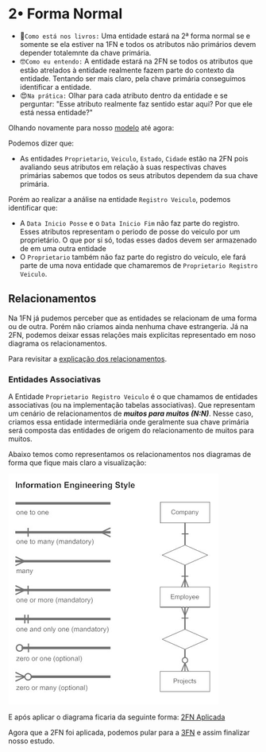 # 2• Forma Normal

- 🥸`Como está nos livros:` Uma entidade estará na 2ª forma normal se e somente se ela estiver na 1FN e todos os atributos não primários devem depender totalemnte da chave primária.
- 🤓`Como eu entendo:` A entidade estará na 2FN se todos os atributos que estão atrelados à entidade realmente fazem parte do contexto da entidade. Tentando ser mais claro, pela chave primária conseguimos identificar a entidade.
- 😍`Na prática:` Olhar para cada atributo dentro da entidade e se perguntar: "Esse atributo realmente faz sentido estar aqui? Por que ele está nessa entidade?"

Olhando novamente para nosso [modelo](https://drive.google.com/file/d/1stLD9aCuxpU3YGgjb9ruED1BDlmbb8AE/view?usp=sharing) até agora:

Podemos dizer que:

- As entidades `Proprietario`, `Veiculo`, `Estado`, `Cidade` estão na 2FN pois avaliando seus atributos em relação à suas respectivas chaves primárias sabemos que todos os seus atributos dependem da sua chave primária.

Porém ao realizar a análise na entidade `Registro Veiculo`, podemos identificar que:

- A `Data Inicio Posse` e o `Data Inicio Fim` não faz parte do registro. Esses atributos representam o periodo de posse do veiculo por um proprietário. O que por si só, todas esses dados devem ser armazenado de em uma outra entidade
- O `Proprietario` também não faz parte do registro do veículo, ele fará parte de uma nova entidade que chamaremos de `Proprietario Registro Veiculo`. 

## Relacionamentos

Na 1FN já pudemos perceber que as entidades se relacionam de uma forma ou de outra. Porém não criamos ainda nenhuma chave estrangeria. Já na 2FN, podemos deixar essas relações mais explicitas representado em noso diagrama os relacionamentos.

Para revisitar a [explicação dos relacionamentos](./README.md#relacionamentos).

### Entidades Associativas

A Entidade `Proprietario Registro Veiculo` é o que chamamos de entidades associativas (ou na implementação tabelas associativas). Que representam um cenário de relacionamentos de ***muitos para muitos (N:N)***. Nesse caso, criamos essa entidade intermediária onde geralmente sua chave primária será composta das entidades de origem do relacionamento de muitos para muitos.

Abaixo temos como representamos os relacionamentos nos diagramas de forma que fique mais claro a visualização:

![relationships](./img/relationships.png)


E após aplicar o diagrama ficaria da seguinte forma: [2FN Aplicada](https://viewer.diagrams.net/?tags=%7B%7D&highlight=0000ff&edit=_blank&layers=1&nav=1&title=emd.drawio#R7Zpbc9soFMc%2FjWe6D%2Bno4lse49jpZnNZT7zdNvtGJSIzQeAiHF8%2BfUECSUiyLXviVPHmKeIAh8v5nb9Accu9DJdfGJhN76gPccux%2FGXLHbYcx7atc%2FFHWlaJpdfvJoaAIV81ygwTtIbKaCnrHPkwMhpySjFHM9PoUUKgxw0bYIwuzGZPFJujzkAAS4aJB3DZ%2Bg35fJpY%2Bx0rs%2F8JUTDl6YJVTQh0Y2WIpsCni5zJHbXcS0YpT57C5SXEcvP0viT9rjbUphNjkPA6Ha4eJ97d%2FWACf56FfXJH%2FrugnTPl5QXguVrwmNEZQ5ADhqiaOF%2Fp3YgWKMSAiNLAmyLs34IVncvRIw68Z10aTClDa0o4wKLKFgZRzbgKrti6fIuJ7CnM0sronPjQV52eRL3qY7d1Wc3Fip0y%2BpxGxZH9YSTaj%2FWWWKnpFkRcT0WHQdb6IJrG48kCwCgg4tkTvSGTBuap8eXwiynicDIDnjQsBO1yGTzUSyyHQ%2B8tZBwucyYVni%2BQhpCzlWiiajVUKlUcV5UXGXh2V9mmeeg0YkDBHqSuMx7Eg0JiDzycEh4tZyB6ONan2fMfLaeLZbh%2FMPEU8HgTBvdi6MqKIfXmodgcKnt%2FvUl7%2B%2Bgl3wpwIOVC%2BLDuQeQh1SVpKxZhNC%2FgqSOI4RNPAbmkmIpoDgmNuX1CGBdMkQgqIsFt3GvYLqAnwZIxREIULtQAnM40W%2BBHCiSjXMw%2BKwsYNHVbQdmambvpWZn07KKldyxY3BIs%2F0LkzfGHjLyxjLRNHbF%2Fu4y0q2Tk2q%2BUifgIQSurLkgZpVNKebd2pJuS8p1SYB9ggGQQhPUj%2B5uQ%2FWnwd0GS6sSrU9KtSP%2Bqd79m53q46X0%2FUEzJFtan8Y2ov9pwkkhMIs%2BJQV%2F355zGwiKACWJUzrxEGi7kMgjiSAI3yFrmRh9j4IHc3BLv5ojmfC%2BRD3yYTHfTTAcjQbZPS42Ki6%2FeMgJeQFg4UtXpqQ5aWb5u61rPesLS3KmdhntKc2p89azrlbIu4exDj99Uj%2FumHHdqg3G001j%2F0EvdCed3r3ZYm3L0Oi9FMXnXfKT3m6a322tcfutzXPm6ZSR49RkkfwDZ%2BF3nf%2FTiP68NRFOEwS5fysxvurkz34dUvKFUOOeF7zL9334zs6uuZoOqO3yVZphY7X31uCbIi3kc0yjaqC1bHFyhcFfvE1Ymu9l3kgCu2dfRX3%2FjcH3zHWPrm2WvKz4Rl0IE%2FQBqGaCMT2lACcCjzFra%2B9zWQeJfyH%2F6ieLoYQ0Z%2FYfeAbJKaq4Q1u0yJZJhgEvEv8vnz%2B2OKj5qh%2BJ5uMy1G65yhTFkSGyMVJPERsQmJZ46uviYr8tcxSXty5uzl1QXNypNROfMg1uIUJ9ZRT4GsMZlVu70VmzynFhVnGgjgxhw9AKN6VbBo8YYUyTWlgpjd5MwahfJylWv%2FL84C456BUdFP8nOlPzEKKfrPpzu8ot3K90ivoivHuK9o%2BSohBuAadztHOvWZ6ezHfcUbQPsjPMNaB9Os1OTZv0OawzOdoHCdvGoVxfn4oHBLTo6Ms9VHwqayLNG094PzVT2jTzYngaH49x9rzh3rB0U1sW5W3BUugIdGefyF5Nm4vya8uwcT5%2F7dYG2Gga00zU5TAHfF2i34KhddHRkoO3yr7dOkWjzLG0fDWgN6k6iG6fQbgHo80MVupgZRUfHBtp5X0Bnp4XHPMJ7KXTveArde6c8O4WfMLSL3yNqC3Rvh6ODeRbF7Je7SfPs98%2Fu6Bc%3D)


Agora que a 2FN foi aplicada, podemos pular para a [3FN](./3FN.md) e assim finalizar nosso estudo.
